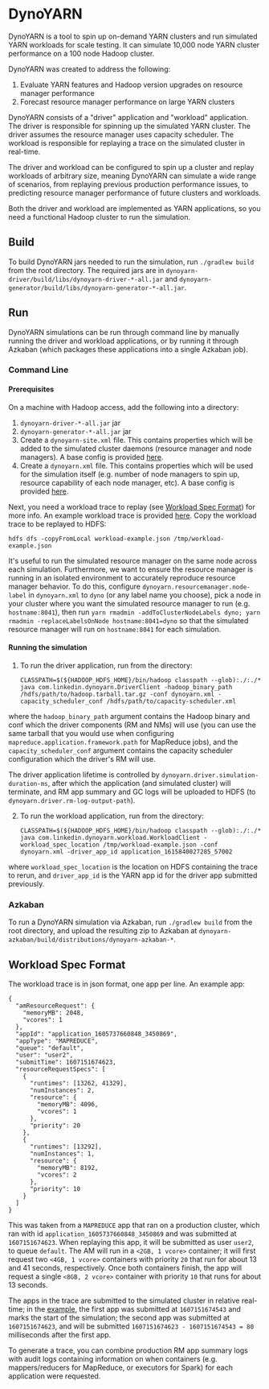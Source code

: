 # DynoYARN
DynoYARN is a tool to spin up on-demand YARN clusters and run simulated YARN workloads for scale testing.
It can simulate 10,000 node YARN cluster performance on a 100 node Hadoop cluster.

DynoYARN was created to address the following:
1. Evaluate YARN features and Hadoop version upgrades on resource manager performance
2. Forecast resource manager performance on large YARN clusters

DynoYARN consists of a "driver" application and "workload" application. The driver is responsible for spinning up
the simulated YARN cluster. The driver assumes the resource manager uses capacity scheduler.
The workload is responsible for replaying a trace on the simulated cluster in real-time.

The driver and workload can be configured to spin up a cluster and replay workloads of arbitrary size, meaning
DynoYARN can simulate a wide range of scenarios, from replaying previous production performance issues, to
predicting resource manager performance of future clusters and workloads.

Both the driver and workload are implemented as YARN applications, so you need a functional Hadoop cluster
to run the simulation.

## Build
To build DynoYARN jars needed to run the simulation, run `./gradlew build` from the root directory.
The required jars are in `dynoyarn-driver/build/libs/dynoyarn-driver-*-all.jar` and
`dynoyarn-generator/build/libs/dynoyarn-generator-*-all.jar`.

## Run

DynoYARN simulations can be run through command line by manually running the driver and workload applications,
or by running it through Azkaban (which packages these applications into a single Azkaban job).

### Command Line

#### Prerequisites

On a machine with Hadoop access, add the following into a directory:
1. `dynoyarn-driver-*-all.jar` jar
2. `dynoyarn-generator-*-all.jar` jar
3. Create a `dynoyarn-site.xml` file. This contains properties which will be added to the simulated cluster daemons
   (resource manager and node managers). A base config is provided [here](dynoyarn-site.xml).
4. Create a `dynoyarn.xml` file. This contains properties which will be used for the simulation itself (e.g. number
   of node managers to spin up, resource capability of each node manager, etc). A base config is provided [here](dynoyarn.xml).

Next, you need a workload trace to replay (see [Workload Spec Format](#workload-spec-format)) for more info.
An example workload trace is provided [here](workload-example.json). Copy the workload trace to be replayed to HDFS:

    hdfs dfs -copyFromLocal workload-example.json /tmp/workload-example.json

It's useful to run the simulated resource manager on the same node across each simulation. Furthermore, we want
to ensure the resource manager is running in an isolated environment to accurately reproduce resource manager behavior.
To do this, configure `dynoyarn.resourcemanager.node-label` in `dynoyarn.xml` to `dyno` (or any label name you choose),
pick a node in your cluster where you want the simulated resource manager to run (e.g. `hostname:8041`), then run
`yarn rmadmin -addToClusterNodeLabels dyno; yarn rmadmin -replaceLabelsOnNode hostname:8041=dyno` so that the
simulated resource manager will run on `hostname:8041` for each simulation.

#### Running the simulation

1. To run the driver application, run from the directory:

    ```
    CLASSPATH=$(${HADOOP_HDFS_HOME}/bin/hadoop classpath --glob):./:./* java com.linkedin.dynoyarn.DriverClient -hadoop_binary_path /hdfs/path/to/hadoop.tarball.tar.gz -conf dynoyarn.xml -capacity_scheduler_conf /hdfs/path/to/capacity-scheduler.xml
    ```

  where the `hadoop_binary_path` argument contains the Hadoop binary and conf which the driver components (RM and NMs) will use (you can use the
  same tarball that you would use when configuring `mapreduce.application.framework.path` for MapReduce jobs),
  and the `capacity_scheduler_conf` argument contains the capacity scheduler configuration which the driver's RM will use.

  The driver application lifetime is controlled by `dynoyarn.driver.simulation-duration-ms`, after which the
  application (and simulated cluster) will terminate, and RM app summary and GC logs will be uploaded to HDFS
  (to `dynoyarn.driver.rm-log-output-path`).

2. To run the workload application, run from the directory:

    ```
    CLASSPATH=$(${HADOOP_HDFS_HOME}/bin/hadoop classpath --glob):./:./* java com.linkedin.dynoyarn.workload.WorkloadClient -workload_spec_location /tmp/workload-example.json -conf dynoyarn.xml -driver_app_id application_1615840027285_57002
    ```

  where `workload_spec_location` is the location on HDFS containing the trace to rerun,
  and `driver_app_id` is the YARN app id for the driver app submitted previously.

### Azkaban

To run a DynoYARN simulation via Azkaban, run `./gradlew build` from the root directory, and upload the resulting
zip to Azkaban at `dynoyarn-azkaban/build/distributions/dynoyarn-azkaban-*`.

## Workload Spec Format
The workload trace is in json format, one app per line. An example app:

    {
      "amResourceRequest": {
        "memoryMB": 2048,
        "vcores": 1
      },
      "appId": "application_1605737660848_3450869",
      "appType": "MAPREDUCE",
      "queue": "default",
      "user": "user2",
      "submitTime": 1607151674623,
      "resourceRequestSpecs": [
        {
          "runtimes": [13262, 41329],
          "numInstances": 2,
          "resource": {
            "memoryMB": 4096,
            "vcores": 1
          },
          "priority": 20
        },
        {
          "runtimes": [13292],
          "numInstances": 1,
          "resource": {
            "memoryMB": 8192,
            "vcores": 2
          },
          "priority": 10
        }
      ]
    }

This was taken from a `MAPREDUCE` app that ran on a production cluster, which ran with id `application_1605737660848_3450869` and
was submitted at `1607151674623`. When replaying this app, it will be submitted as user `user2`, to queue `default`. The AM will
run in a `<2GB, 1 vcore>` container; it will first request two `<4GB, 1 vcore>` containers with priority `20` that run for
about 13 and 41 seconds, respectively. Once both containers finish, the app will request a single `<8GB, 2 vcore>` container
with priority `10` that runs for about 13 seconds.

The apps in the trace are submitted to the simulated cluster in relative real-time; in the [example](workload-example.json),
the first app was submitted at `1607151674543` and marks the start of the simulation; the second app was submitted at `1607151674623`, and will be
submitted `1607151674623 - 1607151674543 = 80` milliseconds after the first app.

To generate a trace, you can combine production RM app summary logs with audit logs containing information
on when containers (e.g. mappers/reducers for MapReduce, or executors for Spark) for each application were requested.